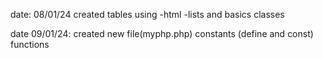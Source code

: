 date: 08/01/24
created tables using -html
-lists and basics classes

date 09/01/24: created new file(myphp.php)
constants (define and const)
functions
